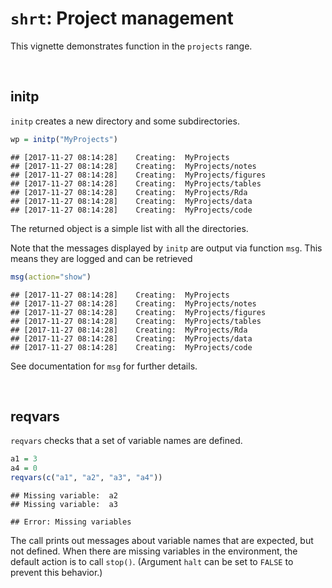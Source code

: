 # `shrt`: Project management

This vignette demonstrates function in the `projects` range.






&nbsp;
## initp

`initp` creates a new directory and some subdirectories. 


```r
wp = initp("MyProjects")
```

```
## [2017-11-27 08:14:28]	Creating:  MyProjects
## [2017-11-27 08:14:28]	Creating:  MyProjects/notes
## [2017-11-27 08:14:28]	Creating:  MyProjects/figures
## [2017-11-27 08:14:28]	Creating:  MyProjects/tables
## [2017-11-27 08:14:28]	Creating:  MyProjects/Rda
## [2017-11-27 08:14:28]	Creating:  MyProjects/data
## [2017-11-27 08:14:28]	Creating:  MyProjects/code
```

The returned object is a simple list with all the directories.

Note that the messages displayed by `initp` are output via function `msg`. This means they are logged and can be retrieved


```r
msg(action="show")
```

```
## [2017-11-27 08:14:28]	Creating:  MyProjects
## [2017-11-27 08:14:28]	Creating:  MyProjects/notes
## [2017-11-27 08:14:28]	Creating:  MyProjects/figures
## [2017-11-27 08:14:28]	Creating:  MyProjects/tables
## [2017-11-27 08:14:28]	Creating:  MyProjects/Rda
## [2017-11-27 08:14:28]	Creating:  MyProjects/data
## [2017-11-27 08:14:28]	Creating:  MyProjects/code
```

See documentation for `msg` for further details. 






&nbsp;
## reqvars

`reqvars` checks that a set of variable names are defined.


```r
a1 = 3
a4 = 0
reqvars(c("a1", "a2", "a3", "a4"))
```

```
## Missing variable:  a2 
## Missing variable:  a3
```

```
## Error: Missing variables
```

The call prints out messages about variable names that are expected, but not defined. When there are missing variables in the environment, the default action is to call `stop()`. (Argument `halt` can be set to `FALSE` to prevent this behavior.)


